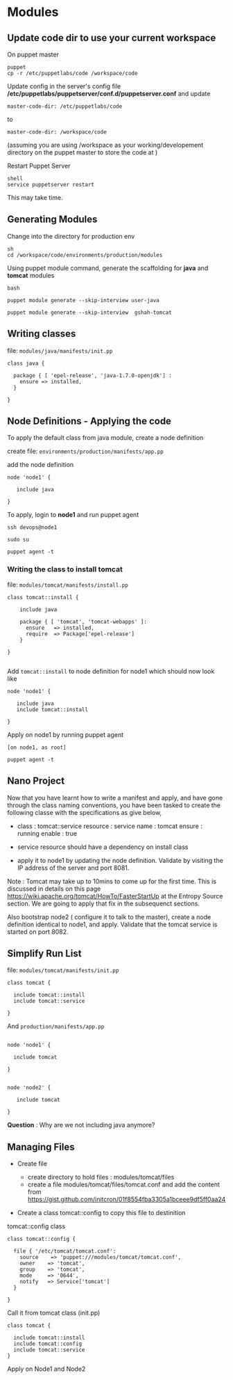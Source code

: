 # Modules

## Update code dir to use your current workspace 

On puppet master

```
puppet
cp -r /etc/puppetlabs/code /workspace/code    
```

Update config in the server's config  file **/etc/puppetlabs/puppetserver/conf.d/puppetserver.conf** and update 
 
```
master-code-dir: /etc/puppetlabs/code
```

to 

```
master-code-dir: /workspace/code
```
(assuming you are using /workspace as your working/developement directory on the puppet master to store the code at )

Restart Puppet Server 

```
shell
service puppetserver restart  
```

This may take time. 

## Generating Modules 

Change into the directory for production env 

```
sh
cd /workspace/code/environments/production/modules
```

Using puppet module command, generate the scaffolding for **java** and **tomcat** modules

```
bash

puppet module generate --skip-interview user-java

puppet module generate --skip-interview  gshah-tomcat
```

## Writing classes 


file: `modules/java/manifests/init.pp`

```
class java {

  package { [ 'epel-release', 'java-1.7.0-openjdk'] : 
    ensure => installed,
  }

}
```

## Node Definitions - Applying the code

To apply the default class from java module, create a node definition 

create file: `environments/production/manifests/app.pp`

add the node definition 

```
node 'node1' {

   include java

}
```


To apply, login to **node1** and run puppet agent 

```
ssh devops@node1

sudo su

puppet agent -t 

```

### Writing the class to install tomcat 

file: `modules/tomcat/manifests/install.pp`

```
class tomcat::install {
    
    include java
    
    package { [ 'tomcat', 'tomcat-webapps' ]:
      ensure   => installed, 
      require  => Package['epel-release']
    }

}


```

Add `tomcat::install` to node definition for node1 which should now look like 

```
node 'node1' {

   include java
   include tomcat::install

}
```

Apply on node1 by running puppet agent 


```
[on node1, as root]

puppet agent -t 

```

##  Nano Project 

Now that you have learnt how to write a manifest and apply, and have gone through the class naming conventions, you have been tasked to create  the following classe with the specifications as give below, 

  * class :  tomcat::service 
      resource : service 
      name : tomcat 
      ensure : running 
      enable : true 
      
  * service resource should have a dependency on install class

  * apply it to node1 by updating the node definition.  Validate by visiting the IP address of the server and port 8081. 
  
  
Note : Tomcat may take up to 10mins to come up for the first time. This is discussed in details on this page https://wiki.apache.org/tomcat/HowTo/FasterStartUp at the Entropy Source section. We are going to apply that fix in the subsequenct sections. 
 
 
Also bootstrap node2 ( configure it to talk to the master), create a node definition identical to node1, and apply. Validate that the tomcat service is started on port 8082. 



## Simplify Run List 

file: `modules/tomcat/manifests/init.pp`

```
class tomcat {

  include tomcat::install
  include tomcat::service 

}

```

And `production/manifests/app.pp`

```

node 'node1' {

  include tomcat
  
}


node 'node2' {

   include tomcat

}

```
**Question** : Why are we not including java anymore? 


## Managing Files

  * Create file 
    * create directory to hold files : modules/tomcat/files
    * create a file modules/tomcat/files/tomcat.conf and add the content from https://gist.github.com/initcron/01f8554fba3305a1bceee9df5ff0aa24
  
  * Create a class tomcat::config to copy this file to destinition 


tomcat::config class 

```
class tomcat::config {

  file { '/etc/tomcat/tomcat.conf':
    source    => 'puppet:///modules/tomcat/tomcat.conf',
    owner    => 'tomcat', 
    group    => 'tomcat', 
    mode     => '0644',
    notify   => Service['tomcat'] 
  }

}

```


Call it from tomcat class (init.pp)

```
class tomcat {

  include tomcat::install
  include tomcat::config
  include tomcat::service 
}
```


Apply on Node1 and Node2